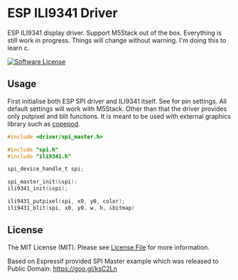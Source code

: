 # ESP ILI9341 Driver

ESP ILI9341 display driver. Support M5Stack out of the box. Everything is still work in progress. Things will change without warning. I'm doing this to learn c.

[![Software License](https://img.shields.io/badge/license-MIT-brightgreen.svg?style=flat-square)](LICENSE.md)

## Usage

First initialise both ESP SPI driver and ILI9341 itself. See for pin settings. All default settings will work with M5Stack. Other than that the driver provides only putpixel and blit functions. It is meant to be used with external graphics library such as [copepod](https://github.com/tuupola/copepod).

```c
#include <driver/spi_master.h>

#include "spi.h"
#include "ili9341.h"

spi_device_handle_t spi;

spi_master_init(&spi);
ili9341_init(&spi);

ili9431_putpixel(spi, x0, y0, color);
ili9431_blit(spi, x0, y0, w, h, &bitmap)
```

## License

The MIT License (MIT). Please see [License File](LICENSE.md) for more information.

Based on Espressif provided SPI Master example which was released to Public Domain: https://goo.gl/ksC2Ln
